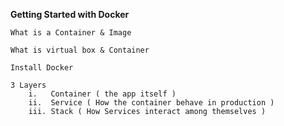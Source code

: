 **Getting Started with Docker**

    What is a Container & Image 
    
    What is virtual box & Container 
    
    Install Docker 
    
    3 Layers 
        i.   Container ( the app itself )
        ii.  Service ( How the container behave in production )
        iii. Stack ( How Services interact among themselves )